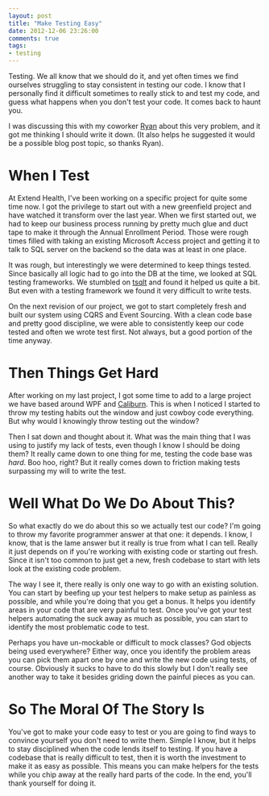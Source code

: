 ```yaml
---
layout: post
title: "Make Testing Easy"
date: 2012-12-06 23:26:00
comments: true
tags:
- testing
---
```


Testing. We all know that we should do it, and yet often times we find
ourselves struggling to stay consistent in testing our code. I know that I
personally find it difficult sometimes to really stick to and test my code,
and guess what happens when you don't test your code. It comes back to haunt
you.

I was discussing this with my coworker [Ryan](http://ryanhauert.com) about
this very problem, and it got me thinking I should write it down. (It also
helps he suggested it would be a possible blog post topic, so thanks Ryan).

# When I Test

At Extend Health, I've been working on a specific project for quite some time
now. I got the privilege to start out with a new greenfield project and have
watched it transform over the last year. When we first started out, we had to
keep our business process running by pretty much glue and duct tape to make it
through the Annual Enrollment Period. Those were rough times filled with
taking an existing Microsoft Access project and getting it to talk to SQL
server on the backend so the data was at least in one place.

It was rough, but interestingly we were determined to keep things tested.
Since basically all logic had to go into the DB at the time, we looked at SQL
testing frameworks. We stumbled on [tsqlt](http://tsqlt.org/) and found it
helped us quite a bit. But even with a testing framework we found it very
difficult to write tests.

On the next revision of our project, we got to start completely fresh and
built our system using CQRS and Event Sourcing. With a clean code base and
pretty good discipline, we were able to consistently keep our code tested and
often we wrote test first. Not always, but a good portion of the time anyway.

# Then Things Get Hard

After working on my last project, I got some time to add to a large project we
have based around WPF and [Caliburn](http://caliburn.codeplex.com/). This is
when I noticed I started to throw my testing habits out the window and just
cowboy code everything. But why would I knowingly throw testing out the
window?

Then I sat down and thought about it. What was the main thing that I was using
to justify my lack of tests, even though I know I should be doing them? It
really came down to one thing for me, testing the code base was *hard*. Boo
hoo, right? But it really comes down to friction making tests surpassing my
will to write the test.

# Well What Do We Do About This?

So what exactly do we do about this so we actually test our code? I'm going to
throw my favorite programmer answer at that one: it depends. I know, I know,
that is the lame answer but it really is true from what I can tell. Really it
just depends on if you're working with existing code or starting out fresh.
Since it isn't too common to just get a new, fresh codebase to start with lets
look at the existing code problem.

The way I see it, there really is only one way to go with an existing
solution. You can start by beefing up your test helpers to make setup as
painless as possible, and while you're doing that you get a bonus. It helps
you identify areas in your code that are very painful to test. Once you've got
your test helpers automating the suck away as much as possible, you can start
to identify the most problematic code to test.

Perhaps you have un-mockable or difficult to mock classes? God objects being
used everywhere? Either way, once you identify the problem areas you can pick
them apart one by one and write the new code using tests, of course. Obviously
it sucks to have to do this slowly but I don't really see another way to take
it besides griding down the painful pieces as you can.

# So The Moral Of The Story Is

You've got to make your code easy to test or you are going to find ways to
convince yourself you don't need to write them. Simple I know, but it helps to
stay disciplined when the code lends itself to testing. If you have a codebase
that is really difficult to test, then it is worth the investment to make it
as easy as possible. This means you can make helpers for the tests while you
chip away at the really hard parts of the code. In the end, you'll thank
yourself for doing it.

